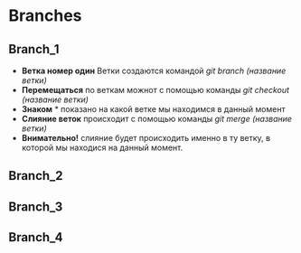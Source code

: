 # Branches

## Branch_1
*  __Ветка номер один__ 
Ветки создаются командой *git branch (название ветки)*
* __Перемещаться__ по веткам можнот с помощью команды *git checkout (название ветки)* 
* __Знаком__ * показано на какой ветке мы находимся в данный момент
* __Слияние веток__ происходит с помощью команды *git merge (название ветки)*
* __Внимательно!__ слияние будет происходить именно в ту ветку, в которой мы находися на данный момент.

## Branch_2

## Branch_3

## Branch_4